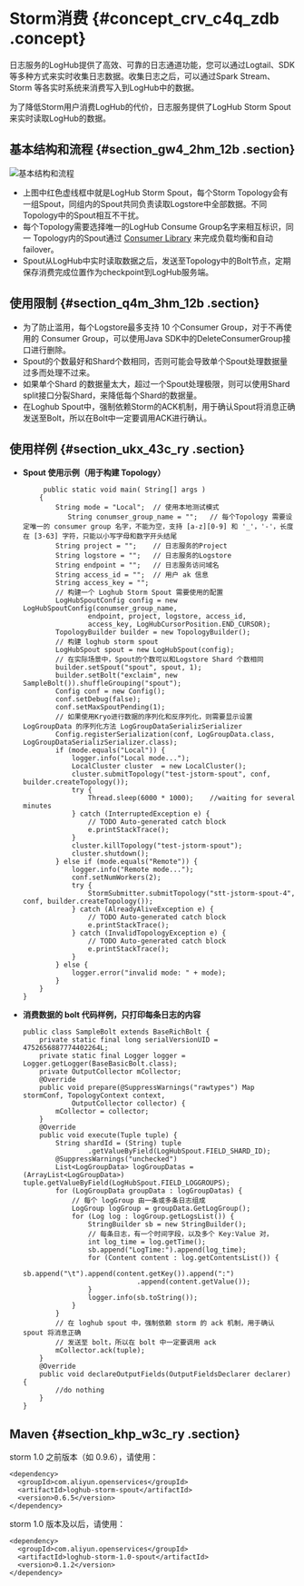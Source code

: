 # Storm消费 {#concept_crv_c4q_zdb .concept}

日志服务的LogHub提供了高效、可靠的日志通道功能，您可以通过Logtail、SDK等多种方式来实时收集日志数据。收集日志之后，可以通过Spark Stream、Storm 等各实时系统来消费写入到LogHub中的数据。

为了降低Storm用户消费LogHub的代价，日志服务提供了LogHub Storm Spout来实时读取LogHub的数据。

## 基本结构和流程 {#section_gw4_2hm_12b .section}

![](images/5809_zh-CN.png "基本结构和流程")

-   上图中红色虚线框中就是LogHub Storm Spout，每个Storm Topology会有一组Spout，同组内的Spout共同负责读取Logstore中全部数据。不同Topology中的Spout相互不干扰。
-   每个Topology需要选择唯一的LogHub Consume Group名字来相互标识，同一 Topology内的Spout通过 [Consumer Library](cn.zh-CN/用户指南/实时消费/消费组消费/通过消费组消费日志.md) 来完成负载均衡和自动failover。
-   Spout从LogHub中实时读取数据之后，发送至Topology中的Bolt节点，定期保存消费完成位置作为checkpoint到LogHub服务端。

## 使用限制 {#section_q4m_3hm_12b .section}

-   为了防止滥用，每个Logstore最多支持 10 个Consumer Group，对于不再使用的 Consumer Group，可以使用Java SDK中的DeleteConsumerGroup接口进行删除。
-   Spout的个数最好和Shard个数相同，否则可能会导致单个Spout处理数据量过多而处理不过来。
-   如果单个Shard 的数据量太大，超过一个Spout处理极限，则可以使用Shard split接口分裂Shard，来降低每个Shard的数据量。
-   在Loghub Spout中，强制依赖Storm的ACK机制，用于确认Spout将消息正确发送至Bolt，所以在Bolt中一定要调用ACK进行确认。

## 使用样例 {#section_ukx_43c_ry .section}

-   **Spout 使用示例（用于构建 Topology）**

    ```
         public static void main( String[] args )
        {     
            String mode = "Local";  // 使用本地测试模式
               String conumser_group_name = "";   // 每个Topology 需要设定唯一的 consumer group 名字，不能为空，支持 [a-z][0-9] 和 '_'，'-'，长度在 [3-63] 字符，只能以小写字母和数字开头结尾
            String project = "";    // 日志服务的Project 
            String logstore = "";   // 日志服务的Logstore
            String endpoint = "";   // 日志服务访问域名
            String access_id = "";  // 用户 ak 信息
            String access_key = "";
            // 构建一个 Loghub Storm Spout 需要使用的配置
            LogHubSpoutConfig config = new LogHubSpoutConfig(conumser_group_name,
                    endpoint, project, logstore, access_id,
                    access_key, LogHubCursorPosition.END_CURSOR);
            TopologyBuilder builder = new TopologyBuilder();
            // 构建 loghub storm spout
            LogHubSpout spout = new LogHubSpout(config);
            // 在实际场景中，Spout的个数可以和Logstore Shard 个数相同
            builder.setSpout("spout", spout, 1);
            builder.setBolt("exclaim", new SampleBolt()).shuffleGrouping("spout");
            Config conf = new Config();
            conf.setDebug(false);
            conf.setMaxSpoutPending(1); 
            // 如果使用Kryo进行数据的序列化和反序列化，则需要显示设置 LogGroupData 的序列化方法 LogGroupDataSerializSerializer
            Config.registerSerialization(conf, LogGroupData.class, LogGroupDataSerializSerializer.class);
            if (mode.equals("Local")) {
                logger.info("Local mode...");
                LocalCluster cluster  = new LocalCluster();
                cluster.submitTopology("test-jstorm-spout", conf, builder.createTopology());
                try {
                    Thread.sleep(6000 * 1000);    //waiting for several minutes
                } catch (InterruptedException e) {
                    // TODO Auto-generated catch block
                    e.printStackTrace();
                }  
                cluster.killTopology("test-jstorm-spout");
                cluster.shutdown();  
            } else if (mode.equals("Remote")) {
                logger.info("Remote mode...");
                conf.setNumWorkers(2);
                try {
                    StormSubmitter.submitTopology("stt-jstorm-spout-4", conf, builder.createTopology());
                } catch (AlreadyAliveException e) {
                    // TODO Auto-generated catch block
                    e.printStackTrace();
                } catch (InvalidTopologyException e) {
                    // TODO Auto-generated catch block
                    e.printStackTrace();
                }
            } else {
                logger.error("invalid mode: " + mode);
            }
        }
    }
    ```

-   **消费数据的 bolt 代码样例，只打印每条日志的内容**

    ```
    public class SampleBolt extends BaseRichBolt {
        private static final long serialVersionUID = 4752656887774402264L;
        private static final Logger logger = Logger.getLogger(BaseBasicBolt.class);
        private OutputCollector mCollector;
        @Override
        public void prepare(@SuppressWarnings("rawtypes") Map stormConf, TopologyContext context,
                OutputCollector collector) {
            mCollector = collector;
        }
        @Override
        public void execute(Tuple tuple) {
            String shardId = (String) tuple
                    .getValueByField(LogHubSpout.FIELD_SHARD_ID);
            @SuppressWarnings("unchecked")
            List<LogGroupData> logGroupDatas = (ArrayList<LogGroupData>) tuple.getValueByField(LogHubSpout.FIELD_LOGGROUPS);
            for (LogGroupData groupData : logGroupDatas) {
                // 每个 logGroup 由一条或多条日志组成
                LogGroup logGroup = groupData.GetLogGroup();
                for (Log log : logGroup.getLogsList()) {
                    StringBuilder sb = new StringBuilder();
                    // 每条日志，有一个时间字段，以及多个 Key:Value 对，
                    int log_time = log.getTime();
                    sb.append("LogTime:").append(log_time);
                    for (Content content : log.getContentsList()) {
                        sb.append("\t").append(content.getKey()).append(":")
                                .append(content.getValue());
                    }
                    logger.info(sb.toString());
                }
            }
            // 在 loghub spout 中，强制依赖 storm 的 ack 机制，用于确认 spout 将消息正确
            // 发送至 bolt，所以在 bolt 中一定要调用 ack
            mCollector.ack(tuple);
        }
        @Override
        public void declareOutputFields(OutputFieldsDeclarer declarer) {
            //do nothing
        }
    }
    ```


## Maven {#section_khp_w3c_ry .section}

storm 1.0 之前版本（如 0.9.6），请使用：

```
<dependency>
  <groupId>com.aliyun.openservices</groupId>
  <artifactId>loghub-storm-spout</artifactId>
  <version>0.6.5</version>
</dependency>
```

storm 1.0 版本及以后，请使用：

```
<dependency>
  <groupId>com.aliyun.openservices</groupId>
  <artifactId>loghub-storm-1.0-spout</artifactId>
  <version>0.1.2</version>
</dependency>
```

